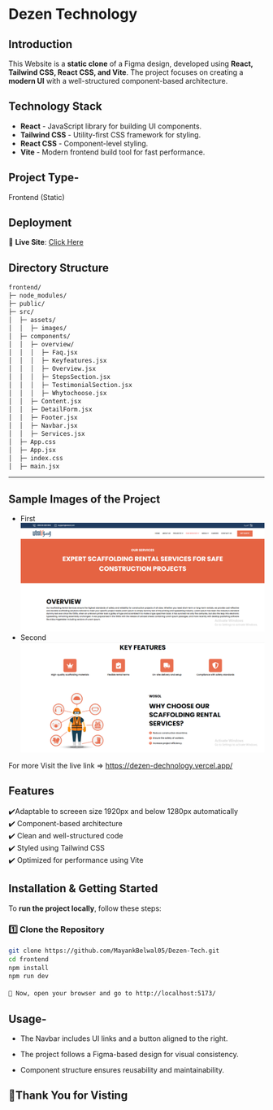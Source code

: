 # Dezen Technology

## Introduction
This Website is a **static clone** of a Figma design, developed using **React, Tailwind CSS, React CSS, and Vite**. The project focuses on creating a **modern UI** with a well-structured component-based architecture.

## Technology Stack
- **React** - JavaScript library for building UI components.
- **Tailwind CSS** - Utility-first CSS framework for styling.
- **React CSS** - Component-level styling.
- **Vite** - Modern frontend build tool for fast performance.


## Project Type-
Frontend (Static)


##  Deployment
🔗 **Live Site**: [Click Here](https://dezen-dechnology.vercel.app/)


## **Directory Structure**
```
frontend/
├─ node_modules/
├─ public/
├─ src/
│  ├─ assets/
│  │  ├─ images/
│  ├─ components/
│  │  ├─ overview/
│  │  │  ├─ Faq.jsx
│  │  │  ├─ Keyfeatures.jsx
│  │  │  ├─ Overview.jsx
│  │  │  ├─ StepsSection.jsx
│  │  │  ├─ TestimonialSection.jsx
│  │  │  ├─ Whytochoose.jsx
│  │  ├─ Content.jsx
│  │  ├─ DetailForm.jsx
│  │  ├─ Footer.jsx
│  │  ├─ Navbar.jsx
│  │  ├─ Services.jsx
│  ├─ App.css
│  ├─ App.jsx
│  ├─ index.css
│  ├─ main.jsx
```

---

## **Sample Images of the Project**
- First
![alt text](top.png)
- Second
  ![alt text](mid.png)

For more Visit the live link => https://dezen-dechnology.vercel.app/

## **Features**
✔️Adaptable to screeen size 1920px and below 1280px automatically  
✔️ Component-based architecture  
✔️ Clean and well-structured code  
✔️ Styled using Tailwind CSS  
✔️ Optimized for performance using Vite  


## **Installation & Getting Started**
To **run the project locally**, follow these steps:

### **1️⃣ Clone the Repository**
```bash
git clone https://github.com/MayankBelwal05/Dezen-Tech.git
cd frontend
npm install
npm run dev

🚀 Now, open your browser and go to http://localhost:5173/
```
## Usage-
- The Navbar includes UI links and a button aligned to the right.

- The project follows a Figma-based design for visual consistency.
- Component structure ensures reusability and maintainability.

## **🙏Thank You for Visting**